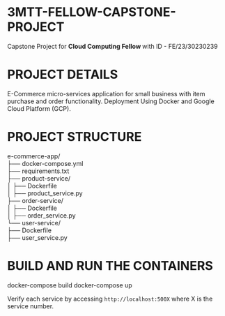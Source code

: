 # 3MTT-FELLOW-CAPSTONE-PROJECT
Capstone Project for <strong>Cloud Computing Fellow </strong> with ID - FE/23/30230239

# PROJECT DETAILS
E-Commerce micro-services application for small business with item purchase and order functionality. Deployment Using Docker and Google Cloud Platform (GCP).

# PROJECT STRUCTURE

e-commerce-app/ <br>
├── docker-compose.yml <br>
├── requirements.txt <br>
├── product-service/ <br>
│   ├── Dockerfile <br>
│   ├── product_service.py <br>
├── order-service/ <br>
│   ├── Dockerfile <br>
│   ├── order_service.py <br>
└── user-service/ <br>
    ├── Dockerfile <br>
    ├── user_service.py <br>

# BUILD AND RUN THE CONTAINERS

docker-compose build
docker-compose up

Verify each service by accessing `http://localhost:500X` where X is the service number.
